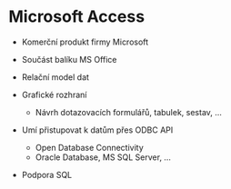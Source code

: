 # Microsoft Access

- Komerční produkt firmy Microsoft
- Součást balíku MS Office
- Relační model dat
- Grafické rozhraní
	- Návrh dotazovacích formulářů, tabulek, sestav, …

- Umí přistupovat k datům přes ODBC API
	- Open Database Connectivity
	- Oracle Database, MS SQL Server, …

- Podpora SQL
